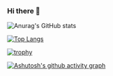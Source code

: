### Hi there 👋

![Anurag's GitHub stats](https://github-readme-stats.vercel.app/api?username=Neekity&show_icons=true&theme=radical)

[![Top Langs](https://github-readme-stats.vercel.app/api/top-langs/?username=Neekity&layout=compact)](https://github.com/Neekity/github-readme-stats)

[![trophy](https://github-profile-trophy.vercel.app/?username=Neekity&theme=onedark)](https://github.com/Neekity/github-profile-trophy)

[![Ashutosh's github activity graph](https://activity-graph.herokuapp.com/graph?username=Neekity&theme=react-dark)](https://github.com/Neekity/github-readme-activity-graph)

